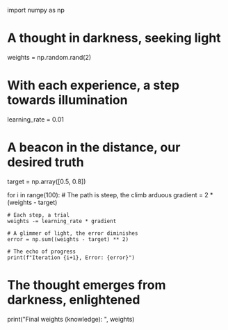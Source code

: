 import numpy as np

# A thought in darkness, seeking light
weights = np.random.rand(2)

# With each experience, a step towards illumination
learning_rate = 0.01

# A beacon in the distance, our desired truth
target = np.array([0.5, 0.8])

for i in range(100):
    # The path is steep, the climb arduous
    gradient = 2 * (weights - target)

    # Each step, a trial
    weights -= learning_rate * gradient

    # A glimmer of light, the error diminishes
    error = np.sum((weights - target) ** 2)

    # The echo of progress
    print(f"Iteration {i+1}, Error: {error}")

# The thought emerges from darkness, enlightened
print("Final weights (knowledge): ", weights)
